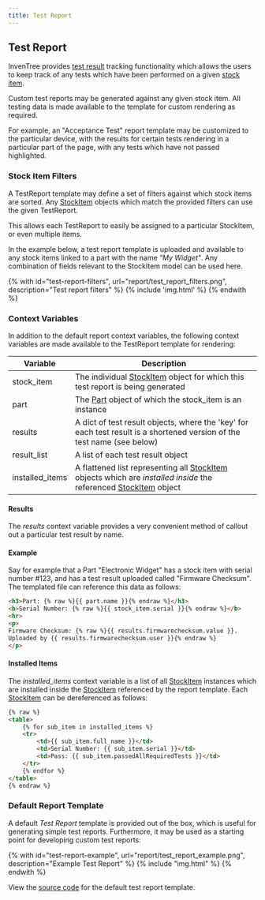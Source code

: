 ```yaml
---
title: Test Report
---
```


## Test Report

InvenTree provides [test result](../stock/test.md) tracking functionality which allows the users to keep track of any tests which have been performed on a given [stock item](../stock/stock.md).

Custom test reports may be generated against any given stock item. All testing data is made available to the template for custom rendering as required.

For example, an "Acceptance Test" report template may be customized to the particular device, with the results for certain tests rendering in a particular part of the page, with any tests which have not passed highlighted.

### Stock Item Filters

A TestReport template may define a set of filters against which stock items are sorted. Any [StockItem](../stock/stock.md) objects which match the provided filters can use the given TestReport.

This allows each TestReport to easily be assigned to a particular StockItem, or even multiple items.

In the example below, a test report template is uploaded and available to any stock items linked to a part with the name *"My Widget"*. Any combination of fields relevant to the StockItem model can be used here.

{% with id="test-report-filters", url="report/test_report_filters.png", description="Test report filters" %}
{% include 'img.html' %}
{% endwith %}


### Context Variables

In addition to the default report context variables, the following context variables are made available to the TestReport template for rendering:

| Variable | Description |
| --- | --- |
| stock_item | The individual [StockItem](./context_variables.md#stockitem) object for which this test report is being generated |
| part | The [Part](./context_variables.md#part) object of which the stock_item is an instance |
| results | A dict of test result objects, where the 'key' for each test result is a shortened version of the test name (see below) |
| result_list | A list of each test result object |
| installed_items | A flattened list representing all [StockItem](./context_variables.md#stockitem) objects which are *installed inside* the referenced [StockItem](./context_variables.md#stockitem) object |

#### Results

The *results* context variable provides a very convenient method of callout out a particular test result by name.

#### Example

Say for example that a Part "Electronic Widget" has a stock item with serial number #123, and has a test result uploaded called "Firmware Checksum". The templated file can reference this data as follows:

``` html
<h3>Part: {% raw %}{{ part.name }}{% endraw %}</h3>
<b>Serial Number: {% raw %}{{ stock_item.serial }}{% endraw %}</b>
<hr>
<p>
Firmware Checksum: {% raw %}{{ results.firmwarechecksum.value }}.
Uploaded by {{ results.firmwarechecksum.user }}{% endraw %}
</p>
```

#### Installed Items

The *installed_items* context variable is a list of all [StockItem](./context_variables.md#stockitem) instances which are installed inside the [StockItem](./context_variables.md#stockitem) referenced by the report template. Each [StockItem](./context_variables.md#stockitem) can be dereferenced as follows:

```html
{% raw %}
<table>
    {% for sub_item in installed_items %}
    <tr>
        <td>{{ sub_item.full_name }}</td>
        <td>Serial Number: {{ sub_item.serial }}</td>
        <td>Pass: {{ sub_item.passedAllRequiredTests }}</td>
    </tr>
    {% endfor %}
</table>
{% endraw %}
```

### Default Report Template

A default *Test Report* template is provided out of the box, which is useful for generating simple test reports. Furthermore, it may be used as a starting point for developing custom test reports:

{% with id="test-report-example", url="report/test_report_example.png", description="Example Test Report" %}
{% include "img.html" %}
{% endwith %}

View the [source code](https://github.com/inventree/InvenTree/blob/master/InvenTree/report/templates/report/inventree_test_report_base.html) for the default test report template.
